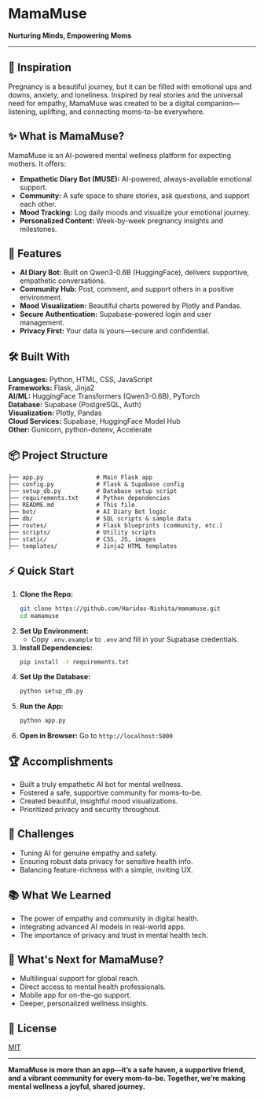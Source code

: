 # MamaMuse

**Nurturing Minds, Empowering Moms**

---

## 🌸 Inspiration
Pregnancy is a beautiful journey, but it can be filled with emotional ups and downs, anxiety, and loneliness. Inspired by real stories and the universal need for empathy, MamaMuse was created to be a digital companion—listening, uplifting, and connecting moms-to-be everywhere.

## ✨ What is MamaMuse?
MamaMuse is an AI-powered mental wellness platform for expecting mothers. It offers:
- **Empathetic Diary Bot (MUSE):** AI-powered, always-available emotional support.
- **Community:** A safe space to share stories, ask questions, and support each other.
- **Mood Tracking:** Log daily moods and visualize your emotional journey.
- **Personalized Content:** Week-by-week pregnancy insights and milestones.

## 🚀 Features
- **AI Diary Bot:** Built on Qwen3-0.6B (HuggingFace), delivers supportive, empathetic conversations.
- **Community Hub:** Post, comment, and support others in a positive environment.
- **Mood Visualization:** Beautiful charts powered by Plotly and Pandas.
- **Secure Authentication:** Supabase-powered login and user management.
- **Privacy First:** Your data is yours—secure and confidential.

## 🛠️ Built With
**Languages:** Python, HTML, CSS, JavaScript  
**Frameworks:** Flask, Jinja2  
**AI/ML:** HuggingFace Transformers (Qwen3-0.6B), PyTorch  
**Database:** Supabase (PostgreSQL, Auth)  
**Visualization:** Plotly, Pandas  
**Cloud Services:** Supabase, HuggingFace Model Hub  
**Other:** Gunicorn, python-dotenv, Accelerate

## 📦 Project Structure
```
├── app.py               # Main Flask app
├── config.py            # Flask & Supabase config
├── setup_db.py          # Database setup script
├── requirements.txt     # Python dependencies
├── README.md            # This file
├── bot/                 # AI Diary Bot logic
├── db/                  # SQL scripts & sample data
├── routes/              # Flask blueprints (community, etc.)
├── scripts/             # Utility scripts
├── static/              # CSS, JS, images
├── templates/           # Jinja2 HTML templates
```

## ⚡ Quick Start
1. **Clone the Repo:**
   ```bash
   git clone https://github.com/Haridas-Nishita/mamamuse.git
   cd mamamuse
   ```
2. **Set Up Environment:**
   - Copy `.env.example` to `.env` and fill in your Supabase credentials.
3. **Install Dependencies:**
   ```bash
   pip install -r requirements.txt
   ```
4. **Set Up the Database:**
   ```bash
   python setup_db.py
   ```
5. **Run the App:**
   ```bash
   python app.py
   ```
6. **Open in Browser:**
   Go to `http://localhost:5000`

## 🏆 Accomplishments
- Built a truly empathetic AI bot for mental wellness.
- Fostered a safe, supportive community for moms-to-be.
- Created beautiful, insightful mood visualizations.
- Prioritized privacy and security throughout.

## 🚧 Challenges
- Tuning AI for genuine empathy and safety.
- Ensuring robust data privacy for sensitive health info.
- Balancing feature-richness with a simple, inviting UX.

## 📚 What We Learned
- The power of empathy and community in digital health.
- Integrating advanced AI models in real-world apps.
- The importance of privacy and trust in mental health tech.

## 🔮 What's Next for MamaMuse?
- Multilingual support for global reach.
- Direct access to mental health professionals.
- Mobile app for on-the-go support.
- Deeper, personalized wellness insights.


## 📄 License
[MIT](LICENSE)

---

**MamaMuse is more than an app—it’s a safe haven, a supportive friend, and a vibrant community for every mom-to-be. Together, we’re making mental wellness a joyful, shared journey.**
